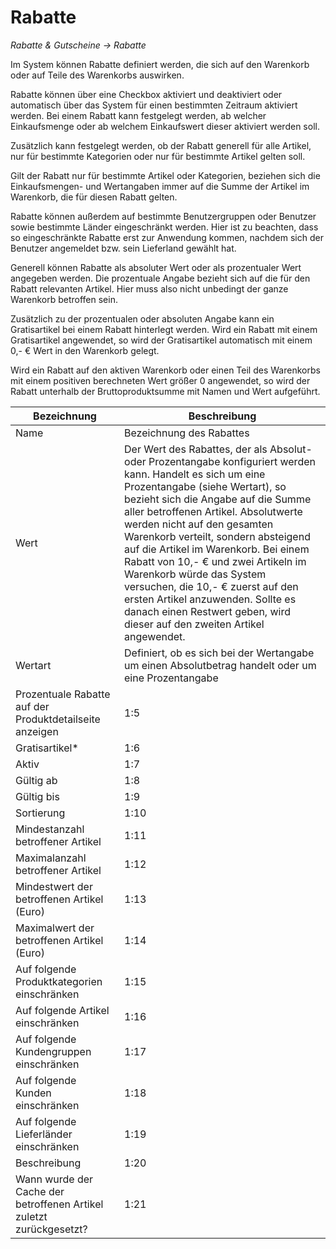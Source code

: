 # Rabatte

*Rabatte & Gutscheine → Rabatte*

Im System können Rabatte definiert werden, die sich auf den Warenkorb oder auf Teile des Warenkorbs auswirken.

Rabatte können über eine Checkbox aktiviert und deaktiviert oder automatisch über das System für einen bestimmten Zeitraum aktiviert werden.
Bei einem Rabatt kann festgelegt werden, ab welcher Einkaufsmenge oder ab welchem Einkaufswert dieser aktiviert werden soll.

Zusätzlich kann festgelegt werden, ob der Rabatt generell für alle Artikel, nur für bestimmte Kategorien oder nur für bestimmte Artikel gelten soll.

Gilt der Rabatt nur für bestimmte Artikel oder Kategorien, beziehen sich die Einkaufsmengen- und Wertangaben immer auf die Summe der Artikel im Warenkorb, die für diesen Rabatt gelten.

Rabatte können außerdem auf bestimmte Benutzergruppen oder Benutzer sowie bestimmte Länder eingeschränkt werden. 
Hier ist zu beachten, dass so eingeschränkte Rabatte erst zur Anwendung kommen, nachdem sich der Benutzer angemeldet bzw. sein Lieferland gewählt hat.

Generell können Rabatte als absoluter Wert oder als prozentualer Wert angegeben werden. Die prozentuale Angabe bezieht sich auf die für den Rabatt relevanten Artikel. Hier muss also nicht unbedingt der ganze Warenkorb betroffen sein.

Zusätzlich zu der prozentualen oder absoluten Angabe kann ein Gratisartikel bei einem Rabatt hinterlegt werden. Wird ein Rabatt mit einem Gratisartikel angewendet, so wird der Gratisartikel automatisch mit einem 0,- € Wert in den Warenkorb gelegt.

Wird ein Rabatt auf den aktiven Warenkorb oder einen Teil des Warenkorbs mit einem positiven berechneten Wert größer 0 angewendet, so wird der Rabatt unterhalb der Bruttoproduktsumme mit Namen und Wert aufgeführt.

| Bezeichnung | Beschreibung |
| -- | -- |
| Name | Bezeichnung des Rabattes |
| Wert | Der Wert des Rabattes, der als Absolut- oder Prozentangabe konfiguriert werden kann. Handelt es sich um eine Prozentangabe (siehe Wertart), so bezieht sich die Angabe auf die Summe aller betroffenen Artikel. Absolutwerte werden nicht auf den gesamten Warenkorb verteilt, sondern absteigend auf die Artikel im Warenkorb. Bei einem Rabatt von 10,- € und zwei Artikeln im Warenkorb würde das System versuchen, die 10,- € zuerst auf den ersten Artikel anzuwenden. Sollte es danach einen Restwert geben, wird dieser auf den zweiten Artikel angewendet. |
| Wertart | Definiert,  ob es sich bei der Wertangabe um einen Absolutbetrag handelt oder um eine Prozentangabe |
| Prozentuale Rabatte auf der Produktdetailseite anzeigen | 1:5 |
| Gratisartikel* | 1:6 |
| Aktiv | 1:7 |
| Gültig ab | 1:8 |
| Gültig bis | 1:9 |
| Sortierung | 1:10 |
| Mindestanzahl betroffener Artikel | 1:11 |
| Maximalanzahl betroffener Artikel | 1:12 |
| Mindestwert der betroffenen Artikel (Euro) | 1:13 |
| Maximalwert der betroffenen Artikel (Euro) | 1:14 |
| Auf folgende Produktkategorien einschränken | 1:15 |
| Auf folgende Artikel einschränken | 1:16 |
| Auf folgende Kundengruppen einschränken | 1:17 |
| Auf folgende Kunden einschränken | 1:18 |
| Auf folgende Lieferländer einschränken | 1:19 |
| Beschreibung | 1:20 |
| Wann wurde der Cache der betroffenen Artikel zuletzt zurückgesetzt? | 1:21 |

